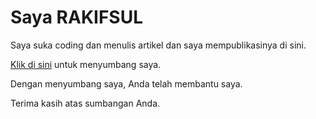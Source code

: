 # Saya RAKIFSUL

Saya suka coding dan menulis artikel dan saya mempublikasinya di sini.

[Klik di sini](https://karyakarsa.com/rakifsul/info) untuk menyumbang saya.

Dengan menyumbang saya, Anda telah membantu saya.

Terima kasih atas sumbangan Anda.
